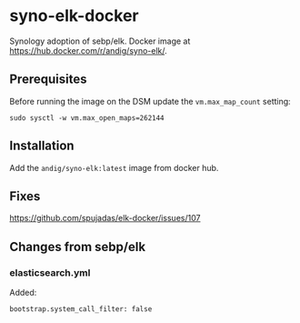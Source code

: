# syno-elk-docker
Synology adoption of sebp/elk. Docker image at https://hub.docker.com/r/andig/syno-elk/.

## Prerequisites

Before running the image on the DSM update the `vm.max_map_count` setting:

    sudo sysctl -w vm.max_open_maps=262144

## Installation

Add the `andig/syno-elk:latest` image from docker hub.

## Fixes

https://github.com/spujadas/elk-docker/issues/107

## Changes from sebp/elk

### elasticsearch.yml

Added:

    bootstrap.system_call_filter: false
